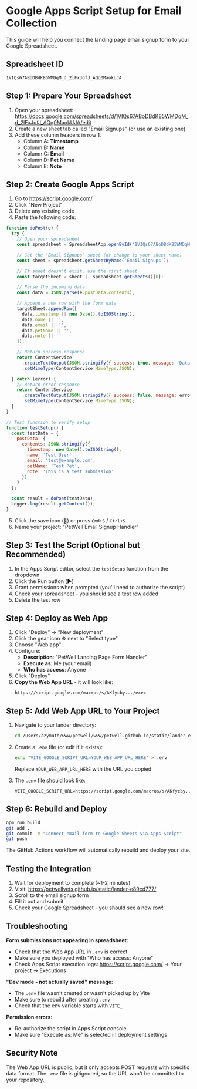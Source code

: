 # Google Apps Script Setup for Email Collection

This guide will help you connect the landing page email signup form to your Google Spreadsheet.

## Spreadsheet ID
`1VIQs67ABoDBdK85WMDqM_d_2lFxJofJ_AQq0MaokUJA`

## Step 1: Prepare Your Spreadsheet

1. Open your spreadsheet: https://docs.google.com/spreadsheets/d/1VIQs67ABoDBdK85WMDqM_d_2lFxJofJ_AQq0MaokUJA/edit
2. Create a new sheet tab called "Email Signups" (or use an existing one)
3. Add these column headers in row 1:
   - Column A: **Timestamp**
   - Column B: **Name**
   - Column C: **Email**
   - Column D: **Pet Name**
   - Column E: **Note**

## Step 2: Create Google Apps Script

1. Go to https://script.google.com/
2. Click "New Project"
3. Delete any existing code
4. Paste the following code:

```javascript
function doPost(e) {
  try {
    // Open your spreadsheet
    const spreadsheet = SpreadsheetApp.openById('1VIQs67ABoDBdK85WMDqM_d_2lFxJofJ_AQq0MaokUJA');

    // Get the "Email Signups" sheet (or change to your sheet name)
    const sheet = spreadsheet.getSheetByName('Email Signups');

    // If sheet doesn't exist, use the first sheet
    const targetSheet = sheet || spreadsheet.getSheets()[0];

    // Parse the incoming data
    const data = JSON.parse(e.postData.contents);

    // Append a new row with the form data
    targetSheet.appendRow([
      data.timestamp || new Date().toISOString(),
      data.name || '',
      data.email || '',
      data.petName || '',
      data.note || ''
    ]);

    // Return success response
    return ContentService
      .createTextOutput(JSON.stringify({ success: true, message: 'Data saved successfully' }))
      .setMimeType(ContentService.MimeType.JSON);

  } catch (error) {
    // Return error response
    return ContentService
      .createTextOutput(JSON.stringify({ success: false, message: error.toString() }))
      .setMimeType(ContentService.MimeType.JSON);
  }
}

// Test function to verify setup
function testSetup() {
  const testData = {
    postData: {
      contents: JSON.stringify({
        timestamp: new Date().toISOString(),
        name: 'Test User',
        email: 'test@example.com',
        petName: 'Test Pet',
        note: 'This is a test submission'
      })
    }
  };

  const result = doPost(testData);
  Logger.log(result.getContent());
}
```

5. Click the save icon (💾) or press `Cmd+S` / `Ctrl+S`
6. Name your project: "PetWell Email Signup Handler"

## Step 3: Test the Script (Optional but Recommended)

1. In the Apps Script editor, select the `testSetup` function from the dropdown
2. Click the Run button (▶️)
3. Grant permissions when prompted (you'll need to authorize the script)
4. Check your spreadsheet - you should see a test row added
5. Delete the test row

## Step 4: Deploy as Web App

1. Click "Deploy" → "New deployment"
2. Click the gear icon ⚙️ next to "Select type"
3. Choose "Web app"
4. Configure:
   - **Description**: "PetWell Landing Page Form Handler"
   - **Execute as**: Me (your email)
   - **Who has access**: Anyone
5. Click "Deploy"
6. **Copy the Web App URL** - it will look like:
   ```
   https://script.google.com/macros/s/AKfycby.../exec
   ```

## Step 5: Add Web App URL to Your Project

1. Navigate to your lander directory:
   ```bash
   cd /Users/azymuth/www/petwell/www/petwell.github.io/static/lander-e89cd777
   ```

2. Create a `.env` file (or edit if it exists):
   ```bash
   echo "VITE_GOOGLE_SCRIPT_URL=YOUR_WEB_APP_URL_HERE" > .env
   ```

   Replace `YOUR_WEB_APP_URL_HERE` with the URL you copied

3. The `.env` file should look like:
   ```
   VITE_GOOGLE_SCRIPT_URL=https://script.google.com/macros/s/AKfycby.../exec
   ```

## Step 6: Rebuild and Deploy

```bash
npm run build
git add .
git commit -m "Connect email form to Google Sheets via Apps Script"
git push
```

The GitHub Actions workflow will automatically rebuild and deploy your site.

## Testing the Integration

1. Wait for deployment to complete (~1-2 minutes)
2. Visit: https://petwellvets.github.io/static/lander-e89cd777/
3. Scroll to the email signup form
4. Fill it out and submit
5. Check your Google Spreadsheet - you should see a new row!

## Troubleshooting

**Form submissions not appearing in spreadsheet:**
- Check that the Web App URL in `.env` is correct
- Make sure you deployed with "Who has access: Anyone"
- Check Apps Script execution logs: https://script.google.com/ → Your project → Executions

**"Dev mode - not actually saved" message:**
- The `.env` file wasn't created or wasn't picked up by Vite
- Make sure to rebuild after creating `.env`
- Check that the env variable starts with `VITE_`

**Permission errors:**
- Re-authorize the script in Apps Script console
- Make sure "Execute as: Me" is selected in deployment settings

## Security Note

The Web App URL is public, but it only accepts POST requests with specific data format. The `.env` file is gitignored, so the URL won't be committed to your repository.
